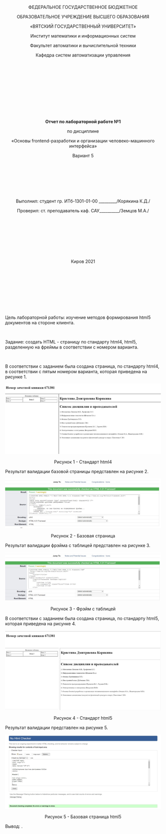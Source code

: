 <p align="center" >ФЕДЕРАЛЬНОЕ ГОСУДАРСТВЕННОЕ БЮДЖЕТНОЕ </p>
<p align="center">ОБРАЗОВАТЕЛЬНОЕ УЧРЕЖДЕНИЕ ВЫСШЕГО ОБРАЗОВАНИЯ</p>
<p align="center">«ВЯТСКИЙ ГОСУДАРСТВЕННЫЙ УНИВЕРСИТЕТ» </p>
<p align="center" >Институт математики и информационных систем</p>
<p align="center">Факультет автоматики и вычислительной техники</p>
<p align="center">Кафедра систем автоматизации управления</p>
<br>
<br>
<br>
<br>
<br>
<br>
<br>
<br>
<br>
<p align="center" ><strong><br>Отчет по лабораторной работе №1</br></strong></p>
<p align="center" >по дисциплине</p>
<p align="center" >«Основы frontend-разработки и организации человеко-машинного интерфейса»</p>
<p align="center" >Вариант 5</p>
<br>
<br>
<br>
<br>
<br>
<br>
<p align="center" >Выполнил: студент гр. ИТб-1301-01-00 _________/Корякина К.Д./</p>
<p align="center" >Проверил: ст. преподаватель каф. САУ__________/Земцов М.А./</p>
<br>
<br>
<br>
<br>
<br>
<br>
<br>
<p align="center">Киров 2021</p>
<br>
<br>
<br>
<br>
<br>
<br>
<br>
<br>
<p>Цель лабораторной работы: изучение методов формирования html5 документов на стороне клиента.</p>
<br>
<p>Задание: создать HTML - страницу по стандарту html4, html5, разделенную на фреймы в соответствии с номером варианта.</p>
<br>
<p>В соответствии с заданием была создана страница, по стандарту html4, в соответствии с пятым номером варианта, которая приведена на рисунке 1.</p>

[pic1]: lab1/pic1.jpg
![pic1][pic1]
<p align="center">Рисунок 1 - Стандарт html4</p>

<p>Результат валидации базовой страницы представлен на рисунке 2.</p>

[pic2]: lab1/pic2.jpg
![pic2][pic2]
<p align="center">Рисунок 2 - Базовая страница</p>

<p>Результат валидации фрэйма с таблицей представлен на рисунке 3.</p>

[pic3]: lab1/pin3.jpg
![pic3][pic3]
<p align="center">Рисунок 3 - Фрэйм с таблицей</p>

<p>В соответствии с заданием была создана страница, по стандарту html5, которая приведена на рисунке 4.</p>

[pic4]: lab1/pin4.jpg
![pic4][pic4]
<p align="center">Рисунок 4 - Стандарт html5</p>

<p>Результат валидации представлен на рисунке 5.</p>

[pic5]: lab1/pic5.jpg
![pic5][pic5]
<p align="center">Рисунок 5 - Базовая страница html5</p>

<p>Вывод: .</p>

